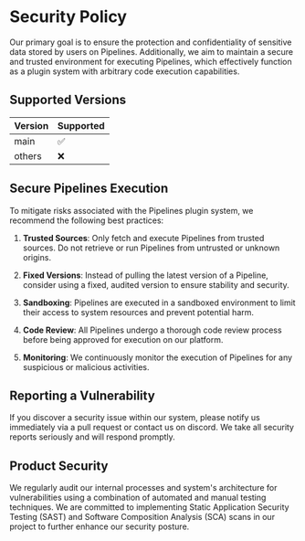 # Security Policy

Our primary goal is to ensure the protection and confidentiality of sensitive data stored by users on Pipelines. Additionally, we aim to maintain a secure and trusted environment for executing Pipelines, which effectively function as a plugin system with arbitrary code execution capabilities.

## Supported Versions

| Version | Supported          |
| ------- | ------------------ |
| main    | :white_check_mark: |
| others  | :x:                |

## Secure Pipelines Execution

To mitigate risks associated with the Pipelines plugin system, we recommend the following best practices:

1. **Trusted Sources**: Only fetch and execute Pipelines from trusted sources. Do not retrieve or run Pipelines from untrusted or unknown origins.

2. **Fixed Versions**: Instead of pulling the latest version of a Pipeline, consider using a fixed, audited version to ensure stability and security.

3. **Sandboxing**: Pipelines are executed in a sandboxed environment to limit their access to system resources and prevent potential harm.

4. **Code Review**: All Pipelines undergo a thorough code review process before being approved for execution on our platform.

5. **Monitoring**: We continuously monitor the execution of Pipelines for any suspicious or malicious activities.

## Reporting a Vulnerability

If you discover a security issue within our system, please notify us immediately via a pull request or contact us on discord. We take all security reports seriously and will respond promptly.

## Product Security

We regularly audit our internal processes and system's architecture for vulnerabilities using a combination of automated and manual testing techniques. We are committed to implementing Static Application Security Testing (SAST) and Software Composition Analysis (SCA) scans in our project to further enhance our security posture.